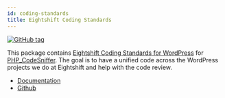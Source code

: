 ```yaml
---
id: coding-standards
title: Eightshift Coding Standards
---
```


[![GitHub tag](https://img.shields.io/github/tag/uandhgroup/eightshift-coding-standards.svg?style=for-the-badge)](https://github.com/uandhgroup/eightshift-coding-standards)

This package contains [Eightshift Coding Standards for WordPress](https://handbook.uandhgroup.co/books/wordpress) for [PHP_CodeSniffer](https://github.com/squizlabs/PHP_CodeSniffer/). The goal is to have a unified code across the WordPress projects we do at Eightshift and help with the code review.

* [Documentation](https://github.com/uandhgroup/eightshift-coding-standards/wiki)
* [Github](https://github.com/uandhgroup/eightshift-coding-standards)
